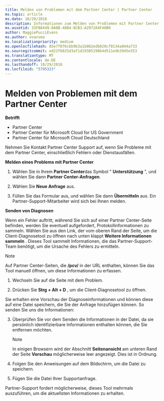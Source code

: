 ```yaml
---
title: Melden von Problemen mit dem Partner Center | Partner Center
ms.topic: article
ms.date: 10/29/2018
description: Informationen zum Melden von Problemen mit Partner Center und zum Sammeln von Diagnoseinformationen für unser Support-Team.
ms.assetid: 33FB8449-0A8B-48B4-8CB3-A297104F40B0
author: MaggiePucciEvans
ms.author: evansma
ms.localizationpriority: medium
ms.openlocfilehash: 85e7f076cbb9b3a1b082edb020cf8134a844a733
ms.sourcegitcommit: ed22f6825d3af1d19385198b4d511e4b39d5e353
ms.translationtype: MT
ms.contentlocale: de-DE
ms.lasthandoff: 10/29/2018
ms.locfileid: "5795323"
---
```

# <a name="report-problems-with-partner-center"></a>Melden von Problemen mit dem Partner Center

**Betrifft**

-  Partner Center
-  Partner Center für Microsoft Cloud for US Government
-  Partner Center für Microsoft Cloud Deutschland

Nehmen Sie Kontakt Partner Center Support auf, wenn Sie Probleme mit dem Partner Center, einschließlich Fehlern oder Dienstausfällen.

**Melden eines Problems mit Partner Center**

1.  Wählen Sie in Ihrem **Partner Center**das Symbol " **Unterstützung** ", und wählen Sie dann **Partner Center-Anfragen**.

2.  Wählen Sie **Neue Anfrage** aus.

3.  Füllen Sie das Formular aus, und wählen Sie dann **Übermitteln** aus. Ein Partner-Support-Mitarbeiter wird sich bei Ihnen melden.

**Senden von Diagnosen**

Wenn ein Fehler auftritt, während Sie sich auf einer Partner Center-Seite befinden, werden Sie eventuell aufgefordert, Protokollinformationen zu sammeln. Wählen Sie aus den Link, der vom oberen Rand der Seite, um die Client-Diagnosetool zu öffnen nach unten klappt **Weitere Informationen sammeln** . Dieses Tool sammelt Informationen, die das Partner-Support-Team benötigt, um die Ursache des Fehlers zu ermitteln. 

>[!NOTE]
>Auf Partner Center-Seiten, die **/pcv/** in der URL enthalten, können Sie das Tool manuell öffnen, um diese Informationen zu erfassen.

1.  Wechseln Sie auf die Seite mit dem Problem.

2.  Drücken Sie **Strg + Alt + D** , um die Client-Diagnosetool zu öffnen.

Sie erhalten eine Vorschau der Diagnoseinformationen und können diese auf eine Datei speichern, die Sie der Anfrage hinzufügen können. So senden Sie uns die Informationen:

3.  Überprüfen Sie vor dem Senden die Informationen in der Datei, da sie persönlich identifizierbare Informationen enthalten können, die Sie entfernen möchten. 

    >[!NOTE]
    >In einigen Browsern wird der Abschnitt **Seitenansicht** am unteren Rand der Seite **Vorschau** möglicherweise leer angezeigt. Dies ist in Ordnung.

4.  Folgen Sie den Anweisungen auf dem Bildschirm, um die Datei zu speichern.

5.  Fügen Sie die Datei Ihrer Supportanfrage.

Partner-Support fordert möglicherweise, dieses Tool mehrmals auszuführen, um die aktuellsten Informationen zu erhalten.

